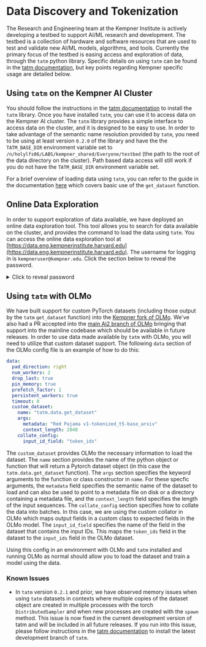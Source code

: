 # Data Discovery and Tokenization

The Research and Engineering team at the Kempner Institute is actively developing a testbed to support AI/ML research and development. The testbed is a collection of hardware and software resources that are used to test and validate new AI/ML models, algorithms, and tools. Currently
the primary focus of the testbed is easing access and exploration of data, through the `tatm` python library. Specific details on using `tatm` can be found in the [tatm documentation](https://kempnerinstitute.github.io/tatm/), but key points regarding Kempner specific usage are detailed below.

## Using `tatm` on the Kempner AI Cluster

You should follow the instructions in the [tatm documentation](https://kempnerinstitute.github.io/tatm/getting_started.html) to install the `tatm` library. Once you have installed `tatm`, you can use it to access data on the Kempner AI cluster. The `tatm` library provides a simple interface to access data on the cluster, and it is designed to be easy to use. In order to take advantage of the semantic name resolution provided by `tatm`, you need to 
be using at least version `0.2.0` of the library and have the the `TATM_BASE_DIR` environment variable set to `/n/holylfs06/LABS/kempner_shared/Everyone/testbed` (the path to the root of the data directory on the cluster). Path based data access will still work if you do not have the `TATM_BASE_DIR` environment variable set. 

For a brief overview of loading data using `tatm`, you can refer to the guide in the documentation [here](https://kempnerinstitute.github.io/tatm/text_dataset.html) which covers basic use of the `get_dataset` function.

## Online Data Exploration

In order to support exploration of data available, we have deployed an online data exploration tool. This tool allows you to search for data available on the cluster, and provides the command to load the data using `tatm`. You can access the online data exploration tool at [https://data.eng.kempnerinstitute.harvard.edu](https://data.eng.kempnerinstitute.harvard.edu). The username for logging in is `kempneruser@kempner.edu`. Click the section below to reveal the password.

<details>
  <summary>Click to reveal password</summary>
  <p><strong>K3mpnerData!</strong></p>
</details>

## Using `tatm` with OLMo

We have built support for custom PyTorch datasets (including those output by the `tatm` `get_dataset` function) into the 
[Kempner fork of OLMo](https://github.com/KempnerInstitute/OLMo). We've also had a PR accepted
into the [main Ai2 branch of OLMo](https://github.com/allenai/OLMo) bringing that support into the mainline 
codebase which should be available in future releases. In order to use data made available by `tatm` with OLMo, you will
need to utilize that custom dataset support. The following `data` section of the OLMo config file is an example of how to do this:

```yaml
data:
  pad_direction: right
  num_workers: 2
  drop_last: true
  pin_memory: true
  prefetch_factor: 1
  persistent_workers: true
  timeout: 0
  custom_dataset:
    name: "tatm.data.get_dataset"
    args:
      metadata: "Red Pajama v1-tokenized_t5-base_arxiv"
      context_length: 2048
    collate_config:
      input_id_field: "token_ids"
```


The `custom_dataset` provides OLMo the necessary information to load the dataset. The `name` section provides the name of the python object or function that will return a Pytorch dataset object (in this case the `tatm.data.get_dataset` function). The `args` section specifies the keyword arguments to the function or class constructor in `name`. For these specfic arguments, the `metadata` field specifies the semantic name of the dataset to load and can also be used to point to a metadata file on disk or a directory containing a metadata file, and the `context_length` field specifies the length of the input sequences. The `collate_config` section specifies how to collate the data into batches. In this case, we are using the custom collator in OLMo which maps output fields in a custom class to expected fields in the OLMo model. The `input_id_field` specifies the name of the field in the dataset that contains the input IDs. This maps the `token_ids` field in the dataset to the `input_ids` field in the OLMo dataset.

Using this config in an environment with OLMo and `tatm` installed and running OLMo as normal should allow you to load the dataset and train a model using the data.

### Known Issues

- In `tatm` version `0.2.1` and prior, we have observed memory issues when using `tatm` datasets in contexts where multiple copies of the dataset object are created in multiple processes with the torch `DistributedSampler` and when new processes are created with the `spawn` method. This issue is now fixed in the current development version of tatm and will be included in all future releases. If you run into this issue, please follow instructions in the [tatm documentation](https://kempnerinstitute.github.io/tatm/getting_started.html) to install the latest development branch of `tatm`.